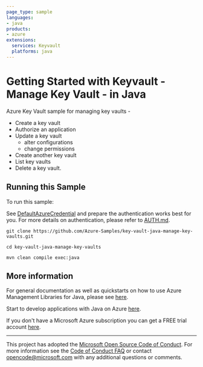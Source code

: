 ```yaml
---
page_type: sample
languages:
- java
products:
- azure
extensions:
  services: Keyvault
  platforms: java
---
```


# Getting Started with Keyvault - Manage Key Vault - in Java #


  Azure Key Vault sample for managing key vaults -
   - Create a key vault
   - Authorize an application
   - Update a key vault
     - alter configurations
     - change permissions
   - Create another key vault
   - List key vaults
   - Delete a key vault.
 

## Running this Sample ##

To run this sample:

See [DefaultAzureCredential](https://github.com/Azure/azure-sdk-for-java/tree/master/sdk/identity/azure-identity#defaultazurecredential) and prepare the authentication works best for you. For more details on authentication, please refer to [AUTH.md](https://github.com/Azure/azure-sdk-for-java/blob/master/sdk/resourcemanager/docs/AUTH.md).

    git clone https://github.com/Azure-Samples/key-vault-java-manage-key-vaults.git

    cd key-vault-java-manage-key-vaults

    mvn clean compile exec:java

## More information ##

For general documentation as well as quickstarts on how to use Azure Management Libraries for Java, please see [here](https://aka.ms/azsdk/java/mgmt).

Start to develop applications with Java on Azure [here](http://azure.com/java).

If you don't have a Microsoft Azure subscription you can get a FREE trial account [here](http://go.microsoft.com/fwlink/?LinkId=330212).

---

This project has adopted the [Microsoft Open Source Code of Conduct](https://opensource.microsoft.com/codeofconduct/). For more information see the [Code of Conduct FAQ](https://opensource.microsoft.com/codeofconduct/faq/) or contact [opencode@microsoft.com](mailto:opencode@microsoft.com) with any additional questions or comments.